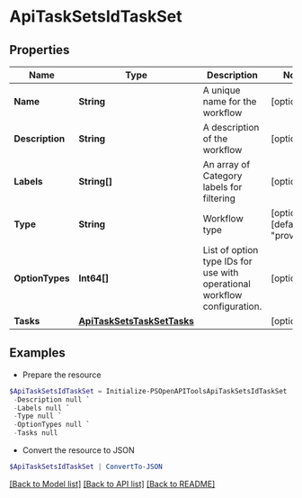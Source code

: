 # ApiTaskSetsIdTaskSet
## Properties

Name | Type | Description | Notes
------------ | ------------- | ------------- | -------------
**Name** | **String** | A unique name for the workflow | [optional] 
**Description** | **String** | A description of the workflow | [optional] 
**Labels** | **String[]** | An array of Category labels for filtering | [optional] 
**Type** | **String** | Workflow type | [optional] [default to "provision"]
**OptionTypes** | **Int64[]** | List of option type IDs for use with operational workflow configuration. | [optional] 
**Tasks** | [**ApiTaskSetsTaskSetTasks**](ApiTaskSetsTaskSetTasks.md) |  | [optional] 

## Examples

- Prepare the resource
```powershell
$ApiTaskSetsIdTaskSet = Initialize-PSOpenAPIToolsApiTaskSetsIdTaskSet  -Name Sample Workflow `
 -Description null `
 -Labels null `
 -Type null `
 -OptionTypes null `
 -Tasks null
```

- Convert the resource to JSON
```powershell
$ApiTaskSetsIdTaskSet | ConvertTo-JSON
```

[[Back to Model list]](../README.md#documentation-for-models) [[Back to API list]](../README.md#documentation-for-api-endpoints) [[Back to README]](../README.md)

